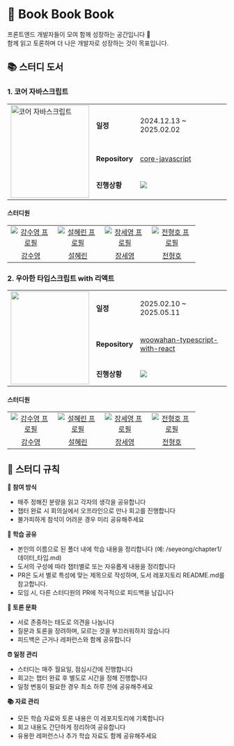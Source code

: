 # 🌳 Book Book Book

프론트엔드 개발자들이 모여 함께 성장하는 공간입니다 🌱 <br>
함께 읽고 토론하며 더 나은 개발자로 성장하는 것이 목표입니다.

## 📚 스터디 도서

<!--
진행상태 뱃지
예정: <img src="https://img.shields.io/badge/Scheduled-FFE5CA?style=flat-square&style=for-the-badge"/>
진행중: <img src="https://img.shields.io/badge/In_Progress-B4E4FF?style=flat-square&style=for-the-badge"/>
완료: <img src="https://img.shields.io/badge/Completed-E7CBEC?style=flat-square&style=for-the-badge"/> -->

### 1. 코어 자바스크립트

<table>
  <tr>
    <td rowspan="3" width="180px">
      <a href="https://product.kyobobook.co.kr/detail/S000001766397">
        <img src="https://contents.kyobobook.co.kr/sih/fit-in/458x0/pdt/9791158391720.jpg" alt="코어 자바스크립트" width="180" height="213">
      </a>
    </td>
    <td><strong>일정</strong></td>
    <td>2024.12.13 ~ 2025.02.02</td>
  </tr>
  <tr>
    <td><strong>Repository</strong></td>
    <td><a href="https://github.com/bookbookbook-fe/core-javascript">core-javascript</a></td>
  </tr>
  <tr>
    <td><strong>진행상황</strong></td>
    <td><img src="https://img.shields.io/badge/Completed-E7CBEC?style=flat-square&style=for-the-badge"/>
</td>
  </tr>
</table>

#### 스터디원

<table>
  <tr>
    <td align="center" width="92px">
      <a href="https://github.com/sooyoung159" target="_blank">
        <img src="https://avatars.githubusercontent.com/u/68948735?v=4" alt="강수영 프로필" />
      </a>
    </td>
    <td align="center" width="92px">
      <a href="/" target="_blank">
        <img src=https://avatars.githubusercontent.com/u/90893364?v=4" alt="설혜린 프로필" />
      </a>
    </td>
    <td align="center" width="92px">
      <a href="https://github.com/jangseyeong" target="_blank">
        <img src="https://avatars.githubusercontent.com/u/137787915?v=4" alt="장세영 프로필" />
      </a>
    </td>
    <td align="center" width="92px">
      <a href="/" target="_blank">
        <img src=https://avatars.githubusercontent.com/u/88872409?v=4" alt="전형호 프로필" />
      </a>
    </td>
  </tr>
  <tr>
    <td align="center">
      <a href="https://github.com/sooyoung159" target="_blank">강수영</a>
    </td>
    <td align="center">
      <a href="https://github.com/seolhyelin" target="_blank">설혜린</a>
    </td>
    <td align="center">
      <a href="https://github.com/jangseyeong" target="_blank">장세영</a>
    </td>
    <td align="center">
      <a href="https://github.com/kamja44" target="_blank">전형호</a>
    </td>
  </tr>
</table>

### 2. 우아한 타입스크립트 with 리액트

<table>
  <tr>
    <td rowspan="3" width="180px">
    <a href="https://product.kyobobook.co.kr/detail/S000210716282" alt="우아한 타입스크립트 with 리액트" width="180" height="213"><img src="https://contents.kyobobook.co.kr/sih/fit-in/458x0/pdt/9791169211567.jpg" width="180" height="213"/></a> 
      </a>
    </td>
    <td><strong>일정</strong></td>
    <td>2025.02.10 ~ 2025.05.11</td>
  </tr>
  <tr>
    <td><strong>Repository</strong></td>
    <td><a href="https://github.com/bookbookbook-fe/woowahan-typescript-with-react">woowahan-typescript-with-react</a></td>
  </tr>
  <tr>
    <td><strong>진행상황</strong></td>
    <td><img src="https://img.shields.io/badge/In_Progress-B4E4FF?style=flat-square&style=for-the-badge"/>

</td>
  </tr>
</table>

#### 스터디원

<table>
  <tr>
    <td align="center" width="92px">
      <a href="https://github.com/sooyoung159" target="_blank">
        <img src="https://avatars.githubusercontent.com/u/68948735?v=4" alt="강수영 프로필" />
      </a>
    </td>
    <td align="center" width="92px">
      <a href="/" target="_blank">
        <img src=https://avatars.githubusercontent.com/u/90893364?v=4" alt="설혜린 프로필" />
      </a>
    </td>
    <td align="center" width="92px">
      <a href="https://github.com/jangseyeong" target="_blank">
        <img src="https://avatars.githubusercontent.com/u/137787915?v=4" alt="장세영 프로필" />
      </a>
    </td>
    <td align="center" width="92px">
      <a href="/" target="_blank">
        <img src=https://avatars.githubusercontent.com/u/88872409?v=4" alt="전형호 프로필" />
      </a>
    </td>
  </tr>
  <tr>
    <td align="center">
      <a href="https://github.com/sooyoung159" target="_blank">강수영</a>
    </td>
    <td align="center">
      <a href="https://github.com/seolhyelin" target="_blank">설혜린</a>
    </td>
    <td align="center">
      <a href="https://github.com/jangseyeong" target="_blank">장세영</a>
    </td>
    <td align="center">
      <a href="https://github.com/kamja44" target="_blank">전형호</a>
    </td>
  </tr>
</table>

## 📌 스터디 규칙

**🤝 참여 방식**

- 매주 정해진 분량을 읽고 각자의 생각을 공유합니다
- 챕터 완료 시 회의실에서 오프라인으로 만나 회고를 진행합니다
- 불가피하게 참석이 어려운 경우 미리 공유해주세요

**📝 학습 공유**

- 본인의 이름으로 된 폴더 내에 학습 내용을 정리합니다 (예: /seyeong/chapter1/데이터\_타입.md)
- 도서의 구성에 따라 챕터별로 또는 자유롭게 내용을 정리합니다
- PR은 도서 별로 특성에 맞는 제목으로 작성하며, 도서 레포지토리 README.md를 참고합니다.
- 모임 시, 다른 스터디원의 PR에 적극적으로 피드백을 남깁니다

**💭 토론 문화**

- 서로 존중하는 태도로 의견을 나눕니다
- 질문과 토론을 장려하며, 모르는 것을 부끄러워하지 않습니다
- 피드백은 근거나 레퍼런스와 함께 공유합니다

**⏰ 일정 관리**

- 스터디는 매주 월요일, 점심시간에 진행합니다
- 회고는 챕터 완료 후 별도로 시간을 정해 진행합니다
- 일정 변동이 필요한 경우 최소 하루 전에 공유해주세요

**📚 자료 관리**

- 모든 학습 자료와 토론 내용은 이 레포지토리에 기록합니다
- 회고 내용도 간단하게 정리하여 공유합니다
- 유용한 레퍼런스나 추가 학습 자료도 함께 공유해주세요

